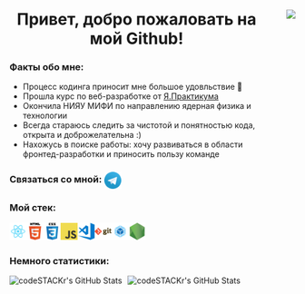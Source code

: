 <div>
<img align="right" height="250" style="margin-left: 40px" src="https://media.giphy.com/media/u3NqET5KZHkOs/giphy.gif" />   
<h1 align="center">Привет, добро пожаловать на мой Github!</h1>
</div>

<h3>Факты обо мне:</h3>
<ul>
<li>Процесс кодинга приносит мне большое удовльствие 🖤</li>
<li>Прошла курс по веб-разработке от <a href="https://praktikum.yandex.ru/">Я.Практикума</a></li>
<li>Окончила НИЯУ МИФИ по направлению ядерная физика и технологии</li>
<li>Всегда стараюсь следить за чистотой и понятностью кода, открыта и доброжелательна :) </li>
<li>Нахожусь в поиске работы: хочу развиваться в области фронтед-разработки и приносить пользу команде</li>
</ul>

<h3 align="left">Связаться со мной: <a href="https://t.me/polina_ponomareva1"><img alt="Telegram" align="center" width="30px" src="https://raw.githubusercontent.com/github/explore/80688e429a7d4ef2fca1e82350fe8e3517d3494d/topics/telegram/telegram.png"/></a></h3>

<h3>Мой стек:</h3>
<p>
  <img align="left" alt="React" width="30px" src="https://raw.githubusercontent.com/github/explore/80688e429a7d4ef2fca1e82350fe8e3517d3494d/topics/react/react.png" />
  <img align="left" alt="HTML5" width="30px" src="https://raw.githubusercontent.com/github/explore/80688e429a7d4ef2fca1e82350fe8e3517d3494d/topics/html/html.png" />
  <img align="left" alt="CSS3" width="30px" src="https://raw.githubusercontent.com/github/explore/80688e429a7d4ef2fca1e82350fe8e3517d3494d/topics/css/css.png" />
  <img align="left" alt="JavaScript" width="30px" src="https://raw.githubusercontent.com/github/explore/80688e429a7d4ef2fca1e82350fe8e3517d3494d/topics/javascript/javascript.png" />
  <img align="left" alt="Visual Studio Code" width="30px" src="https://raw.githubusercontent.com/github/explore/80688e429a7d4ef2fca1e82350fe8e3517d3494d/topics/visual-studio-code/visual-studio-code.png" />
  <img align="left" alt="Git" width="30px" src="https://raw.githubusercontent.com/github/explore/80688e429a7d4ef2fca1e82350fe8e3517d3494d/topics/git/git.png" />
  <img align="left" alt="Webpack" width="30px" src="https://raw.githubusercontent.com/github/explore/80688e429a7d4ef2fca1e82350fe8e3517d3494d/topics/webpack/webpack.png" />
  <img align="left" alt="Node.js" width="30px" src="https://raw.githubusercontent.com/github/explore/80688e429a7d4ef2fca1e82350fe8e3517d3494d/topics/nodejs/nodejs.png" />
  <br/>
  <br/>
</p>

<h3>Немного статистики:</h3>
<div>
  <img align="left" style="margin-right: 10px" alt="codeSTACKr's GitHub Stats" height="150" src="https://github-readme-stats.vercel.app/api/top-langs/?username=PolinaPonomar&langs_count=8&layout=compact&theme=tokyonight" />
  <img align="left" alt="codeSTACKr's GitHub Stats" height="150" src="https://github-readme-stats.vercel.app/api?username=PolinaPonomar&show_icons=true&theme=tokyonight" />
</div>
